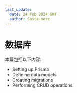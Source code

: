 ```yaml
---
last_update:
  date: 24 Feb 2024 GMT
  author: Casta-mere
---
```


# 数据库

本篇包括以下内容:

- Setting up Prisma
- Defining data models
- Creating migrations
- Performing CRUD operations
